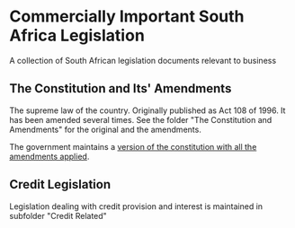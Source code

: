 # Commercially Important South Africa Legislation

A collection of South African legislation documents relevant to business

## The Constitution and Its' Amendments

The supreme law of the country.  Originally published as Act 108 of 1996. It has been amended several times.  See the folder "The Constitution and Amendments" for the original and the amendments.

The government maintains a [version of the constitution with all the amendments applied](https://www.gov.za/documents/constitution-republic-south-africa-1996).

## Credit Legislation

Legislation dealing with credit provision and interest is maintained in subfolder "Credit Related"
